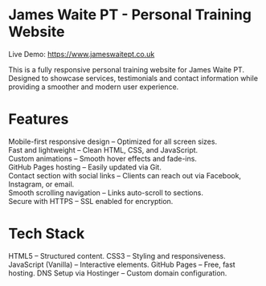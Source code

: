 # James Waite PT - Personal Training Website

Live Demo: https://www.jameswaitept.co.uk

This is a fully responsive personal training website for James Waite PT.
Designed to showcase services, testimonials and contact information while providing a smoother and modern user experience.

# Features
Mobile-first responsive design – Optimized for all screen sizes.  
Fast and lightweight – Clean HTML, CSS, and JavaScript.  
Custom animations – Smooth hover effects and fade-ins.  
GitHub Pages hosting – Easily updated via Git.  
Contact section with social links – Clients can reach out via Facebook, Instagram, or email.  
Smooth scrolling navigation – Links auto-scroll to sections.  
Secure with HTTPS – SSL enabled for encryption. 

# Tech Stack
HTML5 – Structured content.
CSS3 – Styling and responsiveness.
JavaScript (Vanilla) – Interactive elements.
GitHub Pages – Free, fast hosting.
DNS Setup via Hostinger – Custom domain configuration.
